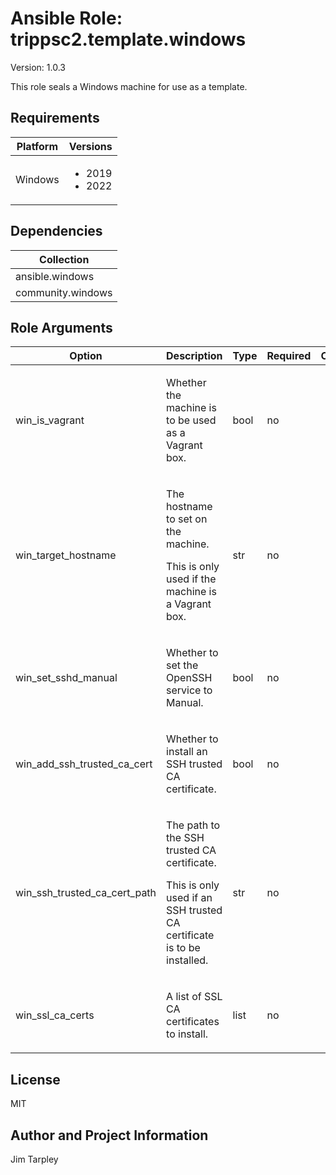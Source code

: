<!-- BEGIN_ANSIBLE_DOCS -->

# Ansible Role: trippsc2.template.windows
Version: 1.0.3

This role seals a Windows machine for use as a template.

## Requirements

| Platform | Versions |
| -------- | -------- |
| Windows | <ul><li>2019</li><li>2022</li></ul> |

## Dependencies

| Collection |
| ---------- |
| ansible.windows |
| community.windows |

## Role Arguments
|Option|Description|Type|Required|Choices|Default|
|---|---|---|---|---|---|
| win_is_vagrant | <p>Whether the machine is to be used as a Vagrant box.</p> | bool | no |  | false |
| win_target_hostname | <p>The hostname to set on the machine.</p><p>This is only used if the machine is a Vagrant box.</p> | str | no |  |  |
| win_set_sshd_manual | <p>Whether to set the OpenSSH service to Manual.</p> | bool | no |  | false |
| win_add_ssh_trusted_ca_cert | <p>Whether to install an SSH trusted CA certificate.</p> | bool | no |  | false |
| win_ssh_trusted_ca_cert_path | <p>The path to the SSH trusted CA certificate.</p><p>This is only used if an SSH trusted CA certificate is to be installed.</p> | str | no |  |  |
| win_ssl_ca_certs | <p>A list of SSL CA certificates to install.</p> | list | no |  |  |


## License
MIT

## Author and Project Information
Jim Tarpley
<!-- END_ANSIBLE_DOCS -->
